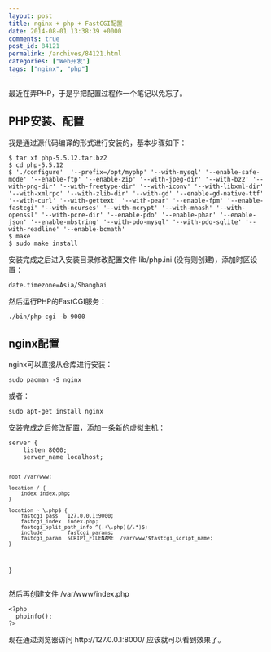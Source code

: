 ```yaml
---
layout: post
title: nginx + php + FastCGI配置
date: 2014-08-01 13:38:39 +0000
comments: true
post_id: 84121
permalink: /archives/84121.html
categories: ["Web开发"]
tags: ["nginx", "php"]
---
```


<p>最近在弄PHP，于是乎把配置过程作一个笔记以免忘了。</p>
<h2>PHP安装、配置</h2>
<p>我是通过源代码编译的形式进行安装的，基本步骤如下：</p>
<pre><code>$ tar xf php-5.5.12.tar.bz2
$ cd php-5.5.12
$ './configure'  '--prefix=/opt/myphp' '--with-mysql' '--enable-safe-mode' '--enable-ftp' '--enable-zip' '--with-jpeg-dir' '--with-bz2' '--with-png-dir' '--with-freetype-dir' '--with-iconv' '--with-libxml-dir' '--with-xmlrpc' '--with-zlib-dir' '--with-gd' '--enable-gd-native-ttf' '--with-curl' '--with-gettext' '--with-pear' '--enable-fpm' '--enable-fastcgi' '--with-ncurses' '--with-mcrypt' '--with-mhash' '--with-openssl' '--with-pcre-dir' '--enable-pdo' '--enable-phar' '--enable-json' '--enable-mbstring' '--with-pdo-mysql' '--with-pdo-sqlite' '--with-readline' '--enable-bcmath'
$ make
$ sudo make install
</code></pre>

<p>安装完成之后进入安装目录修改配置文件 lib/php.ini (没有则创建)，添加时区设置：</p>
<pre><code>date.timezone=Asia/Shanghai
</code></pre>

<p>然后运行PHP的FastCGI服务：</p>
<pre><code>./bin/php-cgi -b 9000
</code></pre>

<h2>nginx配置</h2>
<p>nginx可以直接从仓库进行安装：</p>
<pre><code>sudo pacman -S nginx
</code></pre>

<p>或者：</p>
<pre><code>sudo apt-get install nginx
</code></pre>

<p>安装完成之后修改配置，添加一条新的虚拟主机：</p>
<pre><code>server {
    listen 8000;
    server_name localhost;

    root /var/www;

    location / {
        index index.php;
    }

    location ~ \.php$ {
        fastcgi_pass   127.0.0.1:9000;
        fastcgi_index  index.php;  
        fastcgi_split_path_info ^(.+\.php)(/.*)$;
        include        fastcgi_params;
        fastcgi_param  SCRIPT_FILENAME  /var/www/$fastcgi_script_name;
    }

}
</code></pre>

<p>然后再创建文件 /var/www/index.php</p>
<pre><code>&lt;?php
  phpinfo();
?&gt;
</code></pre>

<p>现在通过浏览器访问 http://127.0.0.1:8000/ 应该就可以看到效果了。</p>
